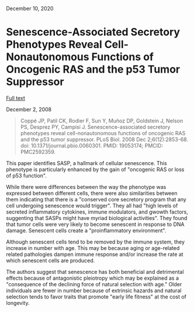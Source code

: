 December 10, 2020

# Senescence-Associated Secretory Phenotypes Reveal Cell-Nonautonomous Functions of Oncogenic RAS and the p53 Tumor Suppressor

[Full text](https://journals.plos.org/plosbiology/article?id=10.1371/journal.pbio.0060301)

December 2, 2008

> Coppé JP, Patil CK, Rodier F, Sun Y, Muñoz DP, Goldstein J, Nelson PS, Desprez
> PY, Campisi J. Senescence-associated secretory phenotypes reveal
> cell-nonautonomous functions of oncogenic RAS and the p53 tumor suppressor.
> PLoS Biol. 2008 Dec 2;6(12):2853-68. doi: 10.1371/journal.pbio.0060301. PMID:
> 19053174; PMCID: PMC2592359.


This paper identifies SASP, a hallmark of cellular senescence. This phenotype is
particularly enhanced by the gain of "oncogenic RAS or loss of p53 function".

While there were differences between the way the phenotype was expressed between
different cells, there were also similarities between them indicating that there
is a "conserved core secretory program that any cell undergoing senescence would
trigger". They all had "high levels of secreted inflammatory cytokines, immune
modulators, and gwowth factors, suggenting that SASPs might have myriad
biological activities".  They found that tumor cells were very likely to become
senescent in response to DNA damage.  Senescent cells create a "proinflammatory
environment".

Although senescent cells tend to be removed by the immune system, they increase
in number with age. This may be because aging or age-related related pathologies
dampen immune response and/or increase the rate at which senescent cells are
produced.

The authors suggest that senescence has both beneficial and detrimental effects
because of antagonistic pleiotropy which may be explained as a "consequence of
the declining force of natural selection with age." Older individuals are fewer
in number because of extrinsic hazards and natural selection tends to favor
traits that promote "early life fitness" at the cost of longevity.

